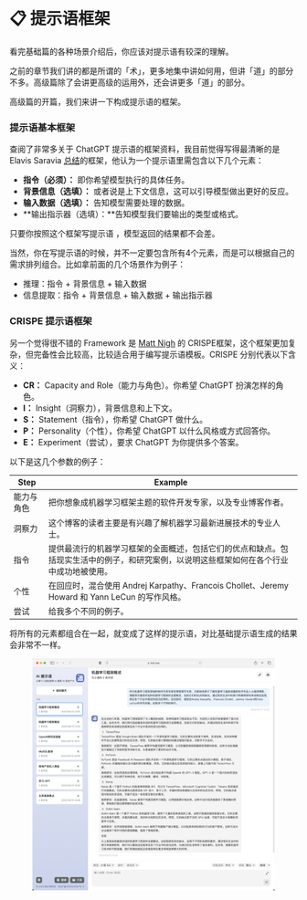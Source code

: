 # 📋 提示语框架

看完基础篇的各种场景介绍后，你应该对提示语有较深的理解。

之前的章节我们讲的都是所谓的「术」，更多地集中讲如何用，但讲「道」的部分不多。高级篇除了会讲更高级的运用外，还会讲更多「道」的部分。

高级篇的开篇，我们来讲一下构成提示语的框架。

### 提示语基本框架

查阅了非常多关于 ChatGPT 提示语的框架资料，我目前觉得写得最清晰的是 Elavis Saravia [总结](https://github.com/dair-ai/Prompt-Engineering-Guide/blob/main/guides/prompts-intro.md)的框架，他认为一个提示语里需包含以下几个元素：

* **指令（必须）：** 即你希望模型执行的具体任务。
* **背景信息（选填）：** 或者说是上下文信息，这可以引导模型做出更好的反应。
* **输入数据（选填）：** 告知模型需要处理的数据。
* **输出指示器（选填）：**告知模型我们要输出的类型或格式。

只要你按照这个框架写提示语 ，模型返回的结果都不会差。

当然，你在写提示语的时候，并不一定要包含所有4个元素，而是可以根据自己的需求排列组合。比如拿前面的几个场景作为例子：

* 推理：指令 + 背景信息 + 输入数据
* 信息提取：指令 + 背景信息 + 输入数据 + 输出指示器

### CRISPE 提示语框架

另一个觉得很不错的 Framework 是 [Matt Nigh](https://github.com/mattnigh/ChatGPT3-Free-Prompt-List) 的 CRISPE框架，这个框架更加复杂，但完备性会比较高，比较适合用于编写提示语模板。CRISPE 分别代表以下含义：

* **CR：** Capacity and Role（能力与角色）。你希望 ChatGPT 扮演怎样的角色。
* **I：** Insight（洞察力），背景信息和上下文。
* **S：** Statement（指令），你希望 ChatGPT 做什么。
* **P：** Personality（个性），你希望 ChatGPT 以什么风格或方式回答你。
* **E：** Experiment（尝试），要求 ChatGPT 为你提供多个答案。

以下是这几个参数的例子：

| **Step** | **Example**                                                                  |
| -------- | ---------------------------------------------------------------------------- |
| 能力与角色    | 把你想象成机器学习框架主题的软件开发专家，以及专业博客作者。                                               |
| 洞察力      | 这个博客的读者主要是有兴趣了解机器学习最新进展技术的专业人士。                                              |
| 指令       | 提供最流行的机器学习框架的全面概述，包括它们的优点和缺点。包括现实生活中的例子，和研究案例，以说明这些框架如何在各个行业中成功地被使用。         |
| 个性       | 在回应时，混合使用 Andrej Karpathy、Francois Chollet、Jeremy Howard 和 Yann LeCun 的写作风格。 |
| 尝试       | 给我多个不同的例子。                                                                   |

将所有的元素都组合在一起，就变成了这样的提示语，对比基础提示语生成的结果会非常不一样。

<figure><img src="../.gitbook/assets/image (27).png" alt=""><figcaption></figcaption></figure>

